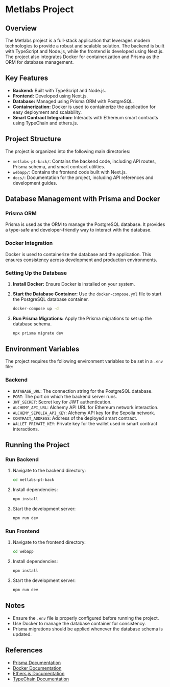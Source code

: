 # Metlabs Project

## Overview

The Metlabs project is a full-stack application that leverages modern technologies to provide a robust and scalable solution. The backend is built with TypeScript and Node.js, while the frontend is developed using Next.js. The project also integrates Docker for containerization and Prisma as the ORM for database management.

## Key Features

- **Backend:** Built with TypeScript and Node.js.
- **Frontend:** Developed using Next.js.
- **Database:** Managed using Prisma ORM with PostgreSQL.
- **Containerization:** Docker is used to containerize the application for easy deployment and scalability.
- **Smart Contract Integration:** Interacts with Ethereum smart contracts using TypeChain and ethers.js.

## Project Structure

The project is organized into the following main directories:

- `metlabs-pt-back/`: Contains the backend code, including API routes, Prisma schema, and smart contract utilities.
- `webapp/`: Contains the frontend code built with Next.js.
- `docs/`: Documentation for the project, including API references and development guides.

## Database Management with Prisma and Docker

### Prisma ORM

Prisma is used as the ORM to manage the PostgreSQL database. It provides a type-safe and developer-friendly way to interact with the database.

### Docker Integration

Docker is used to containerize the database and the application. This ensures consistency across development and production environments.

### Setting Up the Database

1. **Install Docker:** Ensure Docker is installed on your system.
2. **Start the Database Container:** Use the `docker-compose.yml` file to start the PostgreSQL database container.

   ```bash
   docker-compose up -d
   ```

3. **Run Prisma Migrations:** Apply the Prisma migrations to set up the database schema.

   ```bash
   npx prisma migrate dev
   ```

## Environment Variables

The project requires the following environment variables to be set in a `.env` file:

### Backend

- `DATABASE_URL`: The connection string for the PostgreSQL database.
- `PORT`: The port on which the backend server runs.
- `JWT_SECRET`: Secret key for JWT authentication.
- `ALCHEMY_API_URL`: Alchemy API URL for Ethereum network interaction.
- `ALCHEMY_SEPOLIA_API_KEY`: Alchemy API key for the Sepolia network.
- `CONTRACT_ADDRESS`: Address of the deployed smart contract.
- `WALLET_PRIVATE_KEY`: Private key for the wallet used in smart contract interactions.

## Running the Project

### Run Backend

1. Navigate to the backend directory:

   ```bash
   cd metlabs-pt-back
   ```

2. Install dependencies:

   ```bash
   npm install
   ```

3. Start the development server:

   ```bash
   npm run dev
   ```

### Run Frontend

1. Navigate to the frontend directory:

   ```bash
   cd webapp
   ```

2. Install dependencies:

   ```bash
   npm install
   ```

3. Start the development server:

   ```bash
   npm run dev
   ```

## Notes

- Ensure the `.env` file is properly configured before running the project.
- Use Docker to manage the database container for consistency.
- Prisma migrations should be applied whenever the database schema is updated.

## References

- [Prisma Documentation](https://www.prisma.io/docs/)
- [Docker Documentation](https://docs.docker.com/)
- [Ethers.js Documentation](https://docs.ethers.org/)
- [TypeChain Documentation](https://github.com/dethcrypto/TypeChain)
